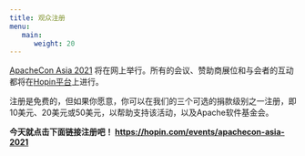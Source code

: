 ```yaml
---
title: 观众注册
menu:
   main:
      weight: 20
---
```


[ApacheCon Asia 2021](https://apachecon.com/acasia2021/zh/) 将在网上举行。所有的会议、赞助商展位和与会者的互动都将在[Hopin平台](https://hopin.com/)上进行。

注册是免费的，但如果你愿意，你可以在我们的三个可选的捐款级别之一注册，即10美元、20美元或50美元，以帮助支持该活动，以及Apache软件基金会。

**今天就点击下面链接注册吧！
https://hopin.com/events/apachecon-asia-2021**
